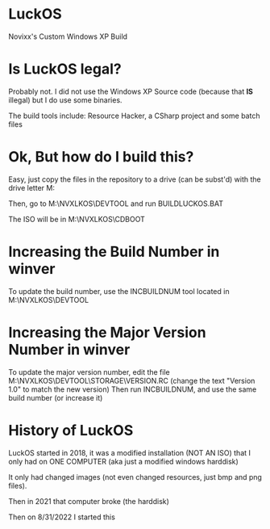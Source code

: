 # LuckOS
 Novixx's Custom Windows XP Build

# Is LuckOS legal?
 Probably not. I did not use the Windows XP Source code (because that **IS** illegal) but I do use some binaries.
 
 The build tools include: Resource Hacker, a CSharp project and some batch files
 
# Ok, But how do I build this?
 Easy, just copy the files in the repository to a drive (can be subst'd) with the drive letter M:
 
 Then, go to M:\NVXLKOS\DEVTOOL and run BUILDLUCKOS.BAT
 
 The ISO will be in M:\NVXLKOS\CDBOOT
 
# Increasing the Build Number in winver
 To update the build number, use the INCBUILDNUM tool located in M:\NVXLKOS\DEVTOOL
 
# Increasing the Major Version Number in winver
 To update the major version number, edit the file M:\NVXLKOS\DEVTOOL\STORAGE\VERSION.RC (change the text "Version 1.0" to match the new version)
 Then run INCBUILDNUM, and use the same build number (or increase it)
 
# History of LuckOS
 LuckOS started in 2018, it was a modified installation (NOT AN ISO) that I only had on ONE COMPUTER (aka just a modified windows harddisk)
 
 It only had changed images (not even changed resources, just bmp and png files).
 
 Then in 2021 that computer broke (the harddisk)
 
 Then on 8/31/2022 I started this
